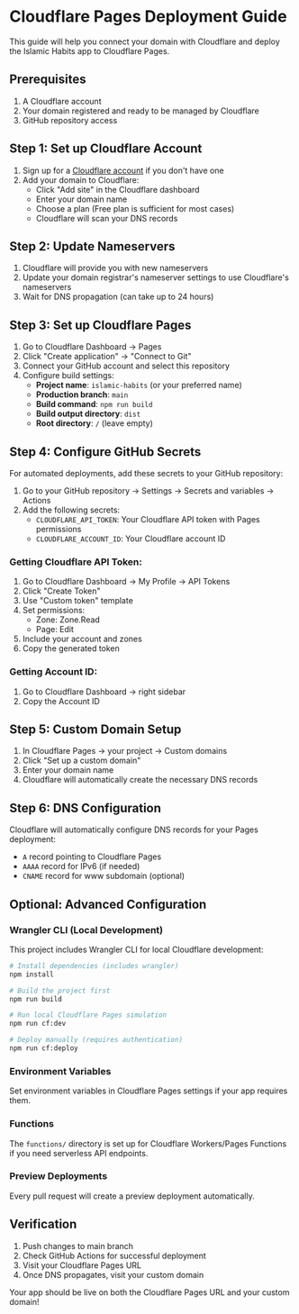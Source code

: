 # Cloudflare Pages Deployment Guide

This guide will help you connect your domain with Cloudflare and deploy the Islamic Habits app to Cloudflare Pages.

## Prerequisites

1. A Cloudflare account
2. Your domain registered and ready to be managed by Cloudflare
3. GitHub repository access

## Step 1: Set up Cloudflare Account

1. Sign up for a [Cloudflare account](https://dash.cloudflare.com/sign-up) if you don't have one
2. Add your domain to Cloudflare:
   - Click "Add site" in the Cloudflare dashboard
   - Enter your domain name
   - Choose a plan (Free plan is sufficient for most cases)
   - Cloudflare will scan your DNS records

## Step 2: Update Nameservers

1. Cloudflare will provide you with new nameservers
2. Update your domain registrar's nameserver settings to use Cloudflare's nameservers
3. Wait for DNS propagation (can take up to 24 hours)

## Step 3: Set up Cloudflare Pages

1. Go to Cloudflare Dashboard → Pages
2. Click "Create application" → "Connect to Git"
3. Connect your GitHub account and select this repository
4. Configure build settings:
   - **Project name**: `islamic-habits` (or your preferred name)
   - **Production branch**: `main`
   - **Build command**: `npm run build`
   - **Build output directory**: `dist`
   - **Root directory**: `/` (leave empty)

## Step 4: Configure GitHub Secrets

For automated deployments, add these secrets to your GitHub repository:

1. Go to your GitHub repository → Settings → Secrets and variables → Actions
2. Add the following secrets:
   - `CLOUDFLARE_API_TOKEN`: Your Cloudflare API token with Pages permissions
   - `CLOUDFLARE_ACCOUNT_ID`: Your Cloudflare account ID

### Getting Cloudflare API Token:
1. Go to Cloudflare Dashboard → My Profile → API Tokens
2. Click "Create Token"
3. Use "Custom token" template
4. Set permissions:
   - Zone: Zone.Read
   - Page: Edit
5. Include your account and zones
6. Copy the generated token

### Getting Account ID:
1. Go to Cloudflare Dashboard → right sidebar
2. Copy the Account ID

## Step 5: Custom Domain Setup

1. In Cloudflare Pages → your project → Custom domains
2. Click "Set up a custom domain"
3. Enter your domain name
4. Cloudflare will automatically create the necessary DNS records

## Step 6: DNS Configuration

Cloudflare will automatically configure DNS records for your Pages deployment:
- `A` record pointing to Cloudflare Pages
- `AAAA` record for IPv6 (if needed)
- `CNAME` record for www subdomain (optional)

## Optional: Advanced Configuration

### Wrangler CLI (Local Development)
This project includes Wrangler CLI for local Cloudflare development:

```bash
# Install dependencies (includes wrangler)
npm install

# Build the project first
npm run build

# Run local Cloudflare Pages simulation
npm run cf:dev

# Deploy manually (requires authentication)
npm run cf:deploy
```

### Environment Variables
Set environment variables in Cloudflare Pages settings if your app requires them.

### Functions
The `functions/` directory is set up for Cloudflare Workers/Pages Functions if you need serverless API endpoints.

### Preview Deployments
Every pull request will create a preview deployment automatically.

## Verification

1. Push changes to main branch
2. Check GitHub Actions for successful deployment
3. Visit your Cloudflare Pages URL
4. Once DNS propagates, visit your custom domain

Your app should be live on both the Cloudflare Pages URL and your custom domain!